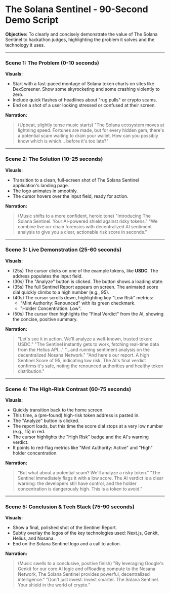 
# The Solana Sentinel - 90-Second Demo Script

**Objective:** To clearly and concisely demonstrate the value of The Solana Sentinel to hackathon judges, highlighting the problem it solves and the technology it uses.

---

### Scene 1: The Problem (0-10 seconds)

**Visuals:**
-   Start with a fast-paced montage of Solana token charts on sites like DexScreener. Show some skyrocketing and some crashing violently to zero.
-   Include quick flashes of headlines about "rug pulls" or crypto scams.
-   End on a shot of a user looking stressed or confused at their screen.

**Narration:**
> (Upbeat, slightly tense music starts)
> "The Solana ecosystem moves at lightning speed. Fortunes are made, but for every hidden gem, there's a potential scam waiting to drain your wallet. How can you possibly know which is which... before it's too late?"

---

### Scene 2: The Solution (10-25 seconds)

**Visuals:**
-   Transition to a clean, full-screen shot of The Solana Sentinel application's landing page.
-   The logo animates in smoothly.
-   The cursor hovers over the input field, ready for action.

**Narration:**
> (Music shifts to a more confident, heroic tone)
> "Introducing The Solana Sentinel. Your AI-powered shield against risky tokens."
> "We combine live on-chain forensics with decentralized AI sentiment analysis to give you a clear, actionable risk score in seconds."

---

### Scene 3: Live Demonstration (25-60 seconds)

**Visuals:**
-   (25s) The cursor clicks on one of the example tokens, like **USDC**. The address populates the input field.
-   (30s) The "Analyze" button is clicked. The button shows a loading state.
-   (35s) The full Sentinel Report appears on screen. The animated score dial quickly climbs to a high number (e.g., 95).
-   (40s) The cursor scrolls down, highlighting key "Low Risk" metrics:
    -   "Mint Authority: Renounced" with its green checkmark.
    -   "Holder Concentration: Low".
-   (50s) The cursor then highlights the "Final Verdict" from the AI, showing the concise, positive summary.

**Narration:**
> "Let's see it in action. We'll analyze a well-known, trusted token: USDC."
> "The Sentinel instantly gets to work, fetching real-time data from the Helius API..."
> "...and running sentiment analysis on the decentralized Nosana Network."
> "And here's our report. A high Sentinel Score of 95, indicating low risk. The AI's final verdict confirms it's safe, noting the renounced authorities and healthy token distribution."

---

### Scene 4: The High-Risk Contrast (60-75 seconds)

**Visuals:**
-   Quickly transition back to the home screen.
-   This time, a (pre-found) high-risk token address is pasted in.
-   The "Analyze" button is clicked.
-   The report loads, but this time the score dial stops at a very low number (e.g., 15) in red.
-   The cursor highlights the "High Risk" badge and the AI's warning verdict.
-   It points to red-flag metrics like "Mint Authority: Active" and "High" holder concentration.

**Narration:**
> "But what about a potential scam? We'll analyze a risky token."
> "The Sentinel immediately flags it with a low score. The AI verdict is a clear warning: the developers still have control, and the holder concentration is dangerously high. This is a token to avoid."

---

### Scene 5: Conclusion & Tech Stack (75-90 seconds)

**Visuals:**
-   Show a final, polished shot of the Sentinel Report.
-   Subtly overlay the logos of the key technologies used: Next.js, Genkit, Helius, and Nosana.
-   End on the Solana Sentinel logo and a call to action.

**Narration:**
> (Music swells to a conclusive, positive finish)
> "By leveraging Google's Genkit for our core AI logic and offloading compute to the Nosana Network, The Solana Sentinel provides powerful, decentralized intelligence."
> "Don't just invest. Invest smarter. The Solana Sentinel. Your shield in the world of crypto."

